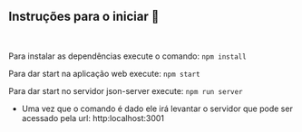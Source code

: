 ## Instruções para o iniciar :rocket:


 &nbsp;

Para instalar as dependências execute o comando: `npm install`

Para dar start na aplicação web execute: `npm start`

Para dar start no servidor json-server execute: `npm run server`
 - Uma vez que o comando é dado ele irá levantar o servidor que pode ser acessado pela url: http:localhost:3001 

